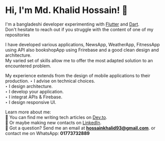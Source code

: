 #  Hi, I'm Md. Khalid Hossain! 👋 

I'm a bangladeshi developer experimenting with [Flutter](https://flutter.dev/) and [Dart](https://dart.dev/).  
Don't hesitate to reach out if you struggle with the content of one of my repositories

I have developed various applications, NewsApp, WeatherApp, FitnessApp using API also bookshopApp using Frirebase and a good clean design and architecture.  
My varied set of skills allow me to offer the most adapted solution to an encountered problem.

My experience extends from the design of mobile applications to their production.
‣ I advise on technical choices.  
‣ I design architecture.   
‣ I develop your application.   
‣ I integrat APIs & Firebase.   
‣ I design responsive UI.   


Learn more about me:  
📝 You can find me writing tech articles on [Dev.to](https://dev.to/khalid_hossain017).  
🤝 Or maybe making new contacts on [LinkedIn](https://linkedin.com/in/md-khalidhossain).   
💌 Got a question? Send me an email at **hossainkhalid93@gmail.com**. or contact me on WhatsApp: **01773732889**


 
